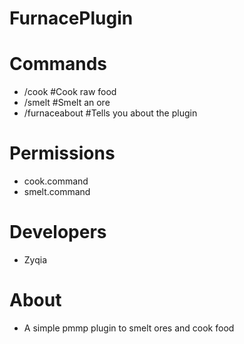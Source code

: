 # FurnacePlugin

# Commands
* /cook #Cook raw food
* /smelt #Smelt an ore
* /furnaceabout #Tells you about the plugin

# Permissions
* cook.command
* smelt.command

# Developers
* Zyqia

# About
* A simple pmmp plugin to smelt ores and cook food
